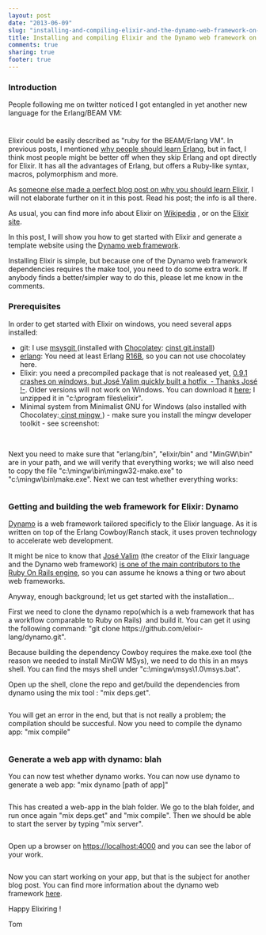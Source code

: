 ```yaml
---
layout: post
date: "2013-06-09"
slug: "installing-and-compiling-elixir-and-the-dynamo-web-framework-on-windows"
title: Installing and compiling Elixir and the Dynamo web framework on Windows
comments: true
sharing: true
footer: true
---
```


<h3>Introduction</h3>
<p>People following me on twitter noticed I got entangled in yet another new language for the Erlang/BEAM VM:&nbsp;</p>
<h3><img style="font-size: 10px;" src="https://www.corebvba.be/blog/image.axd?picture=2013%2f6%2felixir-logo.png" alt="" /></h3>
<p>Elixir could be easily described as "ruby for the BEAM/Erlang VM". In previous posts, I mentioned <a href="https://www.corebvba.be/blog/post/Erlang-Camp-Amsterdam-why-you-should-follow-it-and-getting-started-with-Erlang-and-Axiom.aspx">why people should learn Erlang</a>, but in fact, I think most people might be better off when they skip Erlang and opt directly for Elixir. It has all the advantages of Erlang, but offers a Ruby-like syntax, macros, polymorphism and more.</p>
<p>As <a href="https://benjamintanweihao.github.io/blog/2013/06/08/why-my-next-programming-language-is-elixir/" target="_blank">someone else made a perfect blog post on why you should learn Elixir</a>, I will not elaborate further on it in this post. Read his post; the info is all there.</p>
<p>As usual, you can find more info about Elixir on <a href="https://en.wikipedia.org/wiki/Elixir_(programming_language)" target="_blank">Wikipedia</a>&nbsp;, or on the <a href="https://elixir-lang.org/" target="_blank">Elixir site</a>.</p>
<p>In this post, I will show you how to get started with Elixir and generate a template website using the <a href="https://github.com/elixir-lang/dynamo" target="_blank">Dynamo web framework</a>.</p>
<p>Installing Elixir is simple, but because one of the Dynamo web framework dependencies requires the make tool, you need to do some extra work. If anybody finds a better/simpler way to do this, please let me know in the comments.</p>
<!--more-->
<h3>Prerequisites</h3>
<p>In order to get started with Elixir on windows, you need several apps installed:</p>
<ul>
<li>git: I use <a href="https://msysgit.github.io/" target="_blank">msysgit </a>(installed with <a href="https://chocolatey.org/" target="_blank">Chocolatey</a>: <a href="https://chocolatey.org/packages/git.install" target="_blank">cinst git.install</a>)</li>
<li><a href="https://www.erlang.org/" target="_blank">erlang</a>: You need at least Erlang <a href="https://erlang.org/download/otp_win64_R16B.exe" target="_blank">R16B</a>, so you can not use chocolatey here.</li>
<li>Elixir: you need a&nbsp;precompiled package that is not realeased yet, <a href="https://github.com/elixir-lang/elixir/issues/1203" target="_blank">0.9.1 crashes on windows, but Jos&eacute; Valim quickly built a hotfix &nbsp;- Thanks Jos&eacute; !-</a>. Older versions will not work on Windows. You can download it <a href="https://dl.dropboxusercontent.com/u/4934685/elixir/v0.9.2.dev.zip" target="_blank">here</a>; I unzipped it in "c:\program files\elixir".</li>
<li>Minimal system from Minimalist GNU for Windows (also installed with Chocolatey:<a href="https://chocolatey.org/packages/mingw" target="_blank"> cinst mingw </a>) - make sure you install the mingw developer toolkit - see screenshot:</li>
</ul>
<div><img src="https://www.corebvba.be/blog/image.axd?picture=2013%2f6%2fmingw.png" alt="" /></div>
<div><br /></div>
<p>Next you need to make sure that "erlang/bin", "elixir/bin" and "MinGW\bin" are in your path, and we will verify that everything works; we will also need to copy the file "c:\mingw\bin\mingw32-make.exe" to "c:\mingw\bin\make.exe". Next we can test whether everything works:</p>
<p><img src="https://www.corebvba.be/blog/image.axd?picture=2013%2f6%2fprerequisites.png" alt="" /></p>
<h3>Getting and building the web framework for Elixir: Dynamo</h3>
<p><a href="https://github.com/elixir-lang/dynamo" target="_blank">Dynamo</a> is a web framework tailored specificly to the Elixir language. As it is written on top of the Erlang Cowboy/Ranch stack, it uses proven technology to accelerate web development.</p>
<p>It might be nice to know that <a href="https://twitter.com/josevalim" target="_blank">Jos&eacute; Valim</a> (the creator of the Elixir language and the Dynamo web framework) <a href="https://contributors.rubyonrails.org/contributors/jose-valim/commits" target="_blank">is one of the main contributors to the Ruby On Rails engine</a>, so you can assume he knows a thing or two about web frameworks.</p>
<p>Anyway, enough background; let us get started with the installation...</p>
<p>First we need to clone the dynamo repo(which is a web framework that has a workflow comparable to Ruby on Rails) &nbsp;and build it. You can get it using the following command: "git clone https://github.com/elixir-lang/dynamo.git".</p>
<p>Because building the dependency Cowboy requires the make.exe tool (the reason we needed to install MinGW MSys), we need to do this in an msys shell. You can find the msys shell under "c:\mingw\msys\1.0\msys.bat".</p>
<p>Open up the shell, clone the repo and get/build the dependencies from dynamo using the mix tool : "mix deps.get".</p>
<p><img src="https://www.corebvba.be/blog/image.axd?picture=2013%2f6%2fdyn-get-deps.png" alt="" /></p>
<p>You will get an error in the end, but that is not really a problem; the compilation should be succesful. Now you need to compile the dynamo app: "mix compile"</p>
<p><img src="https://www.corebvba.be/blog/image.axd?picture=2013%2f6%2fdyn-compile.png" alt="" /></p>
<h3>Generate a web app with dynamo: blah</h3>
<p>You can now test whether dynamo works. You can now use dynamo to generate a web app: "mix dynamo [path of app]"</p>
<p><img src="https://www.corebvba.be/blog/image.axd?picture=2013%2f6%2fdynamo-works.png" alt="" /></p>
<p>This has created a web-app in the blah folder. We go to the blah folder, and run once again "mix deps.get" and "mix compile". Then we should be able to start the server by typing "mix server".</p>
<p><img src="https://www.corebvba.be/blog/image.axd?picture=2013%2f6%2fblah-works.png" alt="" /></p>
<p>Open up a browser on <a href="https://localhost:4000/" target="_blank">https://localhost:4000</a> and you can see the labor of your work.</p>
<p><img src="https://www.corebvba.be/blog/image.axd?picture=2013%2f6%2fblah-runs.png" alt="" /></p>
<p>Now you can start working on your app, but that is the subject for another blog post. You can find more information about the dynamo web framework&nbsp;<a href="https://github.com/elixir-lang/dynamo#readme" target="_blank">here</a>.</p>
<p>Happy Elixiring !</p>
<p>Tom</p>
